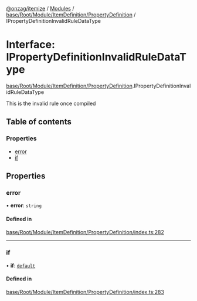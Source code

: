 [@onzag/itemize](../README.md) / [Modules](../modules.md) / [base/Root/Module/ItemDefinition/PropertyDefinition](../modules/base_Root_Module_ItemDefinition_PropertyDefinition.md) / IPropertyDefinitionInvalidRuleDataType

# Interface: IPropertyDefinitionInvalidRuleDataType

[base/Root/Module/ItemDefinition/PropertyDefinition](../modules/base_Root_Module_ItemDefinition_PropertyDefinition.md).IPropertyDefinitionInvalidRuleDataType

This is the invalid rule once compiled

## Table of contents

### Properties

- [error](base_Root_Module_ItemDefinition_PropertyDefinition.IPropertyDefinitionInvalidRuleDataType.md#error)
- [if](base_Root_Module_ItemDefinition_PropertyDefinition.IPropertyDefinitionInvalidRuleDataType.md#if)

## Properties

### error

• **error**: `string`

#### Defined in

[base/Root/Module/ItemDefinition/PropertyDefinition/index.ts:282](https://github.com/onzag/itemize/blob/a24376ed/base/Root/Module/ItemDefinition/PropertyDefinition/index.ts#L282)

___

### if

• **if**: [`default`](../classes/base_Root_Module_ItemDefinition_ConditionalRuleSet.default.md)

#### Defined in

[base/Root/Module/ItemDefinition/PropertyDefinition/index.ts:283](https://github.com/onzag/itemize/blob/a24376ed/base/Root/Module/ItemDefinition/PropertyDefinition/index.ts#L283)
